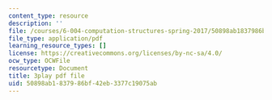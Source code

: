 ```yaml
---
content_type: resource
description: ''
file: /courses/6-004-computation-structures-spring-2017/50898ab1837986bf42eb3377c19075ab_5BRcFgMJLCs.pdf
file_type: application/pdf
learning_resource_types: []
license: https://creativecommons.org/licenses/by-nc-sa/4.0/
ocw_type: OCWFile
resourcetype: Document
title: 3play pdf file
uid: 50898ab1-8379-86bf-42eb-3377c19075ab
---
```

